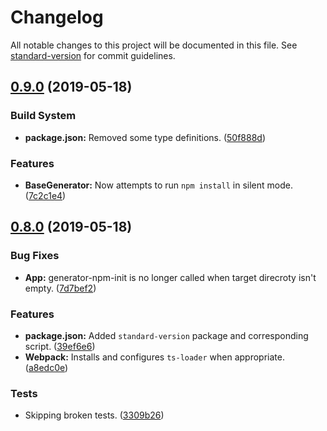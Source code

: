 # Changelog

All notable changes to this project will be documented in this file. See [standard-version](https://github.com/conventional-changelog/standard-version) for commit guidelines.

## [0.9.0](https://github.com/sbrow/generator-npm-package/compare/v0.8.0...v0.9.0) (2019-05-18)


### Build System

* **package.json:** Removed some type definitions. ([50f888d](https://github.com/sbrow/generator-npm-package/commit/50f888d))


### Features

* **BaseGenerator:** Now attempts to run `npm install` in silent mode. ([7c2c1e4](https://github.com/sbrow/generator-npm-package/commit/7c2c1e4))



## [0.8.0](https://github.com/sbrow/generator-npm-package/compare/v0.7.0...v0.8.0) (2019-05-18)


### Bug Fixes

* **App:** generator-npm-init is no longer called when target direcroty isn't empty. ([7d7bef2](https://github.com/sbrow/generator-npm-package/commit/7d7bef2))


### Features

* **package.json:** Added `standard-version` package and corresponding script. ([39ef6e6](https://github.com/sbrow/generator-npm-package/commit/39ef6e6))
* **Webpack:** Installs and configures `ts-loader` when appropriate. ([a8edc0e](https://github.com/sbrow/generator-npm-package/commit/a8edc0e))


### Tests

* Skipping broken tests. ([3309b26](https://github.com/sbrow/generator-npm-package/commit/3309b26))